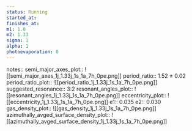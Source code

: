 ```yaml
---
status: Running
started_at:
finishes_at:
m1: 1.0
m2: 1.33
sigma: 1
alpha: 1
photoevaporation: 0
---
```


notes::
semi_major_axes_plot:: ![[semi_major_axes_1j_1.33j_1s_1a_7h_0pe.png]]
period_ratio:: 1.52 ± 0.02
period_ratio_plot:: ![[period_ratio_1j_1.33j_1s_1a_7h_0pe.png]]
suggested_resonance:: 3:2
resonant_angles_plot:: ![[resonant_angles_1j_1.33j_1s_1a_7h_0pe.png]]
eccentricity_plot:: ![[eccentricity_1j_1.33j_1s_1a_7h_0pe.png]]
e1:: 0.035
e2:: 0.030
gas_density_plot:: ![[gas_density_1j_1.33j_1s_1a_7h_0pe.png]]
azimuthally_avged_surface_density_plot:: ![[azimuthally_avged_surface_density_1j_1.33j_1s_1a_7h_0pe.png]]
